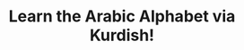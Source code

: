 ---
layout: post
title: Learn the Arabic Alphabet via Kurdish!
categories: [lang]
comments: true
---